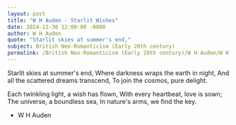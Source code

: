```yaml
---
layout: post
title: "W H Auden - Starlit Wishes"
date: 2024-12-30 12:00:00 -0000
author: W H Auden
quote: "Starlit skies at summer's end,"
subject: British Neo-Romanticism (Early 20th century)
permalink: /British Neo-Romanticism (Early 20th century)/W H Auden/W H Auden - Starlit Wishes
---
```


Starlit skies at summer's end,
Where darkness wraps the earth in night,
And all the scattered dreams transcend,
To join the cosmos, pure delight.

Each twinkling light, a wish has flown,
With every heartbeat, love is sown;
The universe, a boundless sea,
In nature's arms, we find the key.


- W H Auden
